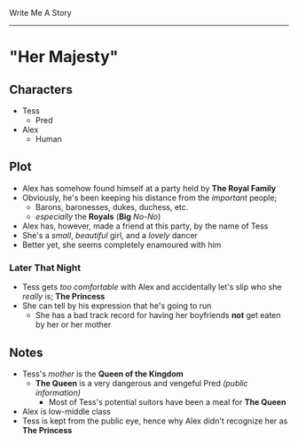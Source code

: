 Write Me A Story
****************
"Her Majesty"
=============

Characters
----------
- Tess
	- Pred
- Alex
	- Human

Plot
----
- Alex has somehow found himself at a party held by __The Royal Family__
- Obviously, he's been keeping his distance from the _important_ people;
  - Barons, baronesses, dukes, duchess, etc.
  - _especially_ the __Royals__ (__Big__ _No-No_)
- Alex has, however, made a friend at this party, by the name of Tess
- She's a _small_, _beautiful_ girl, and a _lovely_ dancer
- Better yet, she seems completely enamoured with him
### Later That Night
- Tess gets _too comfortable_ with Alex and accidentally let's slip who she _really_ is; __The Princess__
- She can tell by his expression that he's going to run
  - She has a bad track record for having her boyfriends __not__ get eaten by her or her mother

Notes
-----
- Tess's _mother_ is the __Queen of the Kingdom__
  - __The Queen__ is a very dangerous and vengeful Pred _(public information)_
    - Most of Tess's potential suitors have been a meal for __The Queen__
- Alex is low-middle class
- Tess is kept from the public eye, hence why Alex didn't recognize her as __The Princess__